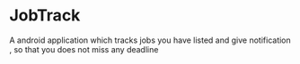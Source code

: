 # JobTrack
A android application which tracks jobs you have listed and give notification , so that you does not miss any deadline
